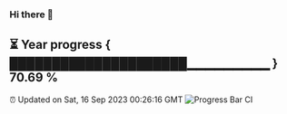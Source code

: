 ### Hi there 👋
⏳ Year progress { █████████████████████▁▁▁▁▁▁▁▁▁ } 70.69 %
---
⏰ Updated on Sat, 16 Sep 2023 00:26:16 GMT
![Progress Bar CI](https://github.com/Moyi321/Moyi321/workflows/Progress%20Bar%20CI/badge.svg)
